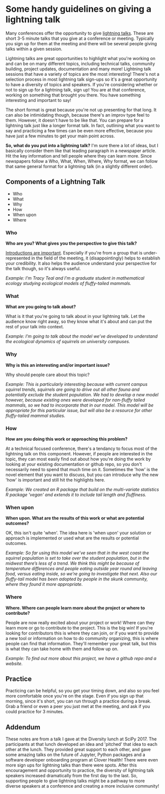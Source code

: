 # Some handy guidelines on giving a lightning talk

Many conferences offer the opportunity to give [lightning talks](https://en.wikipedia.org/wiki/Lightning_talk). These are short 3-5 minute talks that you give at a conference or meeting. Typically you sign up for them at the meeting and there will be several people giving talks within a given session. 

Lightning talks are great opportunities to highlight what you're working on and can be on many different topics, including technical talks, community building, project updates, documentation and many more! Lightning talk sessions that have a variety of topics are the most interesting! There's not a selection process in most lightning talk sign-ups so it's a great opportunity to have a diversity of topics and speakers. If you're considering whether or not to sign up for a lightning talk, sign up! You are at that conference, working on something that brought you there. You have something interesting and important to say! 

The short format is great because you're not up presenting for that long. It can also be intimidating though, because there's an improv type feel to them. However, it doesn't have to be like that. You can prepare for a lightning talk just like a longer format talk. In fact, outlining what you want to say and practicing a few times can be even more effective, because you have just a few minutes to get your main point across. 

**So, what do you put into a lightning talk?** I'm sure there a lot of ideas, but I basically consider them like that leading paragraph in a newspaper article. Hit the key information and tell people where they can learn more. Since newspapers follow a Who, What, When, Where, Why format, we can follow that same general format for a lightning talk (in a slightly different order).

## Components of a Lightning Talk

- Who
- What
- Why
- How
- When upon
- Where

### Who

**Who are you? What gives you the perspective to give this talk?**

[Introductions are important](https://github.com/tracykteal/instructors-introduction/blob/gh-pages/slides.md). Especially if you're from a group that is under-represented in the field of the meeting, it (disappointingly) helps to establish your credibility. It also helps the audience understand your perspective for the talk though, so it's always useful. 

*Example: I’m Tracy Teal and I’m a graduate student in mathematical ecology studying ecological models of fluffy-tailed mammals.*

### What

**What are you going to talk about?**

What is it that you're going to talk about in your lightning talk. Let the audience know right away, so they know what it's about and can put the rest of your talk into context. 

*Example: I’m going to talk about the model we’ve developed to understand the ecological dynamics of squirrels on university campuses.*

### Why

**Why is this an interesting and/or important issue?**

Why should people care about this topic? 

*Example: This is particularly interesting because with current campus squirrel trends, squirrels are going to drive out all other fauna and potentially exclude the student population. We had to develop a new model however, because existing ones were developed for non-fluffy tailed mammals, so we had to incorporate that in our model. This model will be appropriate for this particular issue, but will also be a resource for other fluffy-tailed mammal studies.*

### How

**How are you doing this work or approaching this problem?**

At a technical focused conference, there's a tendancy to focus most of the lightning talk on this component. However, if people are interested in the topic, they can most easily find out about how you're doing the work by looking at your existing documentation or github repo, so you don't necessarily need to spend that much time on it. Sometimes the 'how' is the novel element that you want to discuss, but you can introduce why the new 'how' is important and still hit the highlights here. 

*Example: We created an R package that build on the multi-variate statistics R package 'vegan' and extends it to include tail length and fluffiness.*

### When upon

**When upon. What are the results of this work or what are potential outcomes?**

OK, this isn't quite 'when'. The idea here is 'when upon' your solution or approach is implemented or used what are the results or potential outcomes. 

*Example: So far using this model we’ve seen that in the west coast the squirrel population is set to take over the student population, but in the midwest there’s less of a trend. We think this might be because of temperature differences and people eating outside year round and leaving food, versus eating inside, so we’re going to investigate that next. Also our fluffy-tail model has been adopted by people in the skunk community, where they found it more appropriate.*

### Where

**Where. Where can people learn more about the project or where to contribute?**

People are now really excited about your project or work! Where can they learn more or go to contribute to the project. This is the big win! If you're looking for contributors this is where they can join, or if you want to provide a new tool or information on how to do community organizing, this is where people can find that information. They'll remember your great talk, but this is what they can take home with them and follow up on.

*Example: To find out more about this project, we have a github repo and a website.*

## Practice

Practicing can be helpful, so you get your timing down, and also so you feel more comfortable once you're on the stage. Even if you sign up that morning, since it's short, you can run through a practice during a break. Grab a friend or even a peer you just met at the meeting, and ask if you could practice for 3 minutes. 

## Addendum

These notes are from a talk I gave at the Diversity lunch at SciPy 2017. The participants at that lunch developed an idea and 'pitched' that idea to each other at the lunch. They provided great support to each other, and gave some amazing talks on the future of Jupyter, Python packages and a software developer onboarding program at Clover Health! There were even more sign ups for lightning talks than there were spots. After this encouragement and opportunity to practice, the diversity of lightning talk speakers increased dramatically from the first day to the last. So, supporting people to give lightning talks might be a pathway to more diverse speakers at a conference and creating a more inclusive community! 

